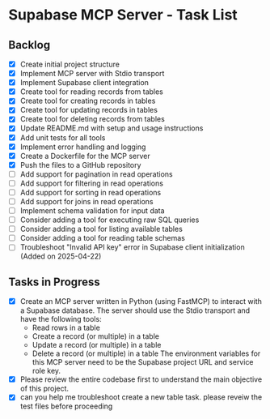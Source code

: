# Supabase MCP Server - Task List

## Backlog
- [x] Create initial project structure
- [x] Implement MCP server with Stdio transport
- [x] Implement Supabase client integration
- [x] Create tool for reading records from tables
- [x] Create tool for creating records in tables
- [x] Create tool for updating records in tables
- [x] Create tool for deleting records from tables
- [x] Update README.md with setup and usage instructions
- [x] Add unit tests for all tools
- [x] Implement error handling and logging
- [x] Create a Dockerfile for the MCP server
- [x] Push the files to a GitHub repository
- [ ] Add support for pagination in read operations
- [ ] Add support for filtering in read operations
- [ ] Add support for sorting in read operations
- [ ] Add support for joins in read operations
- [ ] Implement schema validation for input data
- [ ] Consider adding a tool for executing raw SQL queries
- [ ] Consider adding a tool for listing available tables
- [ ] Consider adding a tool for reading table schemas
- [ ] Troubleshoot "Invalid API key" error in Supabase client initialization (Added on 2025-04-22)

## Tasks in Progress
- [x] Create an MCP server written in Python (using FastMCP) to interact with a Supabase database. The server should use the Stdio transport and have the following tools:
    - Read rows in a table
    - Create a record (or multiple) in a table
    - Update a record (or multiple) in a table
    - Delete a record (or multiple) in a table
    The environment variables for this MCP server need to be the Supabase project URL and service role key.
- [x] Please review the entire codebase first to understand the main objective of this project.
- [x] can you help me troubleshoot create a new table task. please reveiw the test files before proceeding
